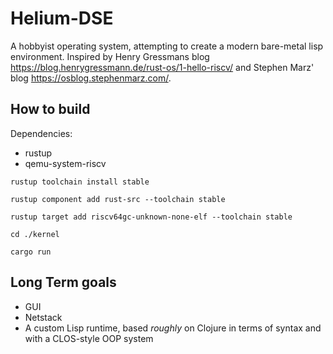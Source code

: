 # Helium-DSE
A hobbyist operating system, attempting to create a modern bare-metal lisp environment.
Inspired by Henry Gressmans blog <https://blog.henrygressmann.de/rust-os/1-hello-riscv/>
and Stephen Marz' blog <https://osblog.stephenmarz.com/>.

## How to build
Dependencies:
- rustup
- qemu-system-riscv

```
rustup toolchain install stable

rustup component add rust-src --toolchain stable

rustup target add riscv64gc-unknown-none-elf --toolchain stable

cd ./kernel

cargo run
```

## Long Term goals
- GUI
- Netstack
- A custom Lisp runtime, based *roughly* on Clojure in terms of syntax and with a CLOS-style OOP system
